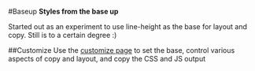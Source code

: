 #Baseup
__Styles from the base up__

Started out as an experiment to use line-height as the base for layout and copy. Still is to a certain degree :)

##Customize
Use the [customize page](http://davesmiths.github.io/baseup/customize/) to set the base, control various aspects of copy and layout, and copy the CSS and JS output
